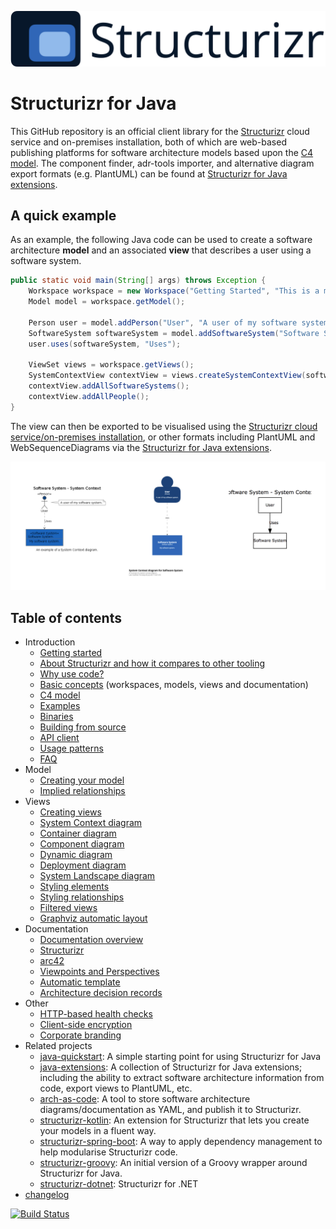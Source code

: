 ![Structurizr](docs/images/structurizr-banner.png)

# Structurizr for Java

This GitHub repository is an official client library for the [Structurizr](https://structurizr.com) cloud service and on-premises installation, both of which are web-based publishing platforms for software architecture models based upon the [C4 model](https://c4model.com). The component finder, adr-tools importer, and alternative diagram export formats (e.g. PlantUML) can be found at [Structurizr for Java extensions](https://github.com/structurizr/java-extensions).

## A quick example

As an example, the following Java code can be used to create a software architecture __model__ and an associated __view__ that describes a user using a software system.

```java
public static void main(String[] args) throws Exception {
    Workspace workspace = new Workspace("Getting Started", "This is a model of my software system.");
    Model model = workspace.getModel();
    
    Person user = model.addPerson("User", "A user of my software system.");
    SoftwareSystem softwareSystem = model.addSoftwareSystem("Software System", "My software system.");
    user.uses(softwareSystem, "Uses");
    
    ViewSet views = workspace.getViews();
    SystemContextView contextView = views.createSystemContextView(softwareSystem, "SystemContext", "An example of a System Context diagram.");
    contextView.addAllSoftwareSystems();
    contextView.addAllPeople();
}
```

The view can then be exported to be visualised using the [Structurizr cloud service/on-premises installation](https://structurizr.com), or other formats including PlantUML and WebSequenceDiagrams via the [Structurizr for Java extensions](https://github.com/structurizr/java-extensions).

![Views can be exported and visualised in many ways; e.g. PlantUML, Structurizr and Graphviz](docs/images/readme-1.png)

## Table of contents

* Introduction
    * [Getting started](docs/getting-started.md)
    * [About Structurizr and how it compares to other tooling](https://structurizr.com/help/about)
    * [Why use code?](https://structurizr.com/help/code)
    * [Basic concepts](https://structurizr.com/help/concepts) (workspaces, models, views and documentation)
    * [C4 model](https://c4model.com)
    * [Examples](https://github.com/structurizr/examples)
    * [Binaries](docs/binaries.md)
    * [Building from source](docs/building.md)
    * [API client](docs/api-client.md)
    * [Usage patterns](docs/usage-patterns.md)
    * [FAQ](docs/faq.md)
* Model
	* [Creating your model](docs/model.md)
	* [Implied relationships](docs/implied-relationships.md)
* Views
	* [Creating views](docs/views.md)
    * [System Context diagram](docs/system-context-diagram.md)
    * [Container diagram](docs/container-diagram.md)
    * [Component diagram](docs/component-diagram.md)
    * [Dynamic diagram](docs/dynamic-diagram.md)
    * [Deployment diagram](docs/deployment-diagram.md)
    * [System Landscape diagram](docs/system-landscape-diagram.md)
    * [Styling elements](docs/styling-elements.md)
    * [Styling relationships](docs/styling-relationships.md)
    * [Filtered views](docs/filtered-views.md)
    * [Graphviz automatic layout](https://github.com/structurizr/java-extensions/blob/master/structurizr-graphviz)
* Documentation
    * [Documentation overview](docs/documentation.md)
    * [Structurizr](docs/documentation-structurizr.md)
    * [arc42](docs/documentation-arc42.md)
    * [Viewpoints and Perspectives](docs/documentation-viewpoints-and-perspectives.md)
    * [Automatic template](docs/documentation-automatic.md)
    * [Architecture decision records](docs/decisions.md)
* Other
	* [HTTP-based health checks](docs/health-checks.md)
    * [Client-side encryption](docs/client-side-encryption.md)
    * [Corporate branding](docs/corporate-branding.md)
* Related projects
    * [java-quickstart](https://github.com/structurizr/java-quickstart): A simple starting point for using Structurizr for Java
    * [java-extensions](https://github.com/structurizr/java-extensions): A collection of Structurizr for Java extensions; including the ability to extract software architecture information from code, export views to PlantUML, etc.
    * [arch-as-code](https://github.com/nahknarmi/arch-as-code): A tool to store software architecture diagrams/documentation as YAML, and publish it to Structurizr.
    * [structurizr-kotlin](https://github.com/Catalysts/structurizr-extensions/tree/master/structurizr-kotlin): An extension for Structurizr that lets you create your models in a fluent way.
    * [structurizr-spring-boot](https://github.com/Catalysts/structurizr-extensions/tree/master/structurizr-spring-boot): A way to apply dependency management to help modularise Structurizr code.
    * [structurizr-groovy](https://github.com/tidyjava/structurizr-groovy): An initial version of a Groovy wrapper around Structurizr for Java.
    * [structurizr-dotnet](https://github.com/structurizr/dotnet): Structurizr for .NET
* [changelog](docs/changelog.md)

[![Build Status](https://travis-ci.org/structurizr/java.svg?branch=master)](https://travis-ci.org/structurizr/java)

